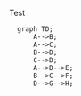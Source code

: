 Test

```mermaid
  graph TD;
      A-->B;
      A-->C;
      B-->D;
      C-->D;
      A-->D-->E;
      B-->C-->F;
      D-->G-->H;
```
